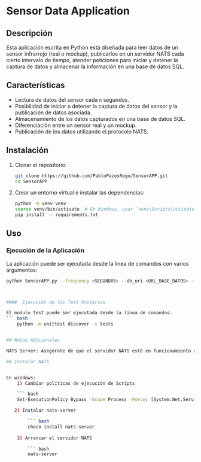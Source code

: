 # Sensor Data Application

## Descripción

Esta aplicación escrita en Python está diseñada para leer datos de un sensor infrarrojo (real o mockup), publicarlos en un servidor NATS cada cierto intervalo de tiempo, atender peticiones para iniciar y detener la captura de datos y almacenar la información en una base de datos SQL.

## Características

- Lectura de datos del sensor cada `n` segundos.
- Posibilidad de iniciar o detener la captura de datos del sensor y la publicación de datos asociada.
- Almacenamiento de los datos capturados en una base de datos SQL.
- Diferenciación entre un sensor real y un mockup.
- Publicación de los datos utilizando el protocolo NATS.

## Instalación

1. Clonar el repositorio:

    ```bash
    git clone https://github.com/PabloPazosRego/SensorAPP.git
    cd SensorAPP
    ```

2. Crear un entorno virtual e instalar las dependencias:

    ```bash
    python -m venv venv
    source venv/bin/activate  # En Windows, usar `venv\Scripts\activate`
    pip install -r requirements.txt
    ```

## Uso

### Ejecución de la Aplicación

La aplicación puede ser ejecutada desde la línea de comandos con varios argumentos:

```bash
python SensorAPP.py --frequency <SEGUNDOS> --db_uri <URL_BASE_DATOS> --sensor_type <REAL/MOCKUP> --serial_port <PUERTO_SERIE_SENSOR>



####  Ejecución de los Test Unitarios

El modulo test puede ser ejecutada desde la línea de comandos:
``` bash
    python -m unittest discover -s tests


## Notas Adicionales

NATS Server: Asegúrate de que el servidor NATS esté en funcionamiento antes de ejecutar la aplicación.

## Instalar NATS


En windows: 
    1) Cambiar políticas de ejecución de Scripts

    ``` bash
    Set-ExecutionPolicy Bypass -Scope Process -Force; [System.Net.ServicePointManager]::SecurityProtocol = [System.Net.ServicePointManager]::SecurityProtocol -bor 3072; iex ((New-Object System.Net.WebClient).DownloadString('https://community.chocolatey.org/install.ps1'))

   2) Instalar nats-server

        ``` bash
        choco install nats-server
    
    3) Arrancar el servidor NATS

        ``` bash
        nats-server
